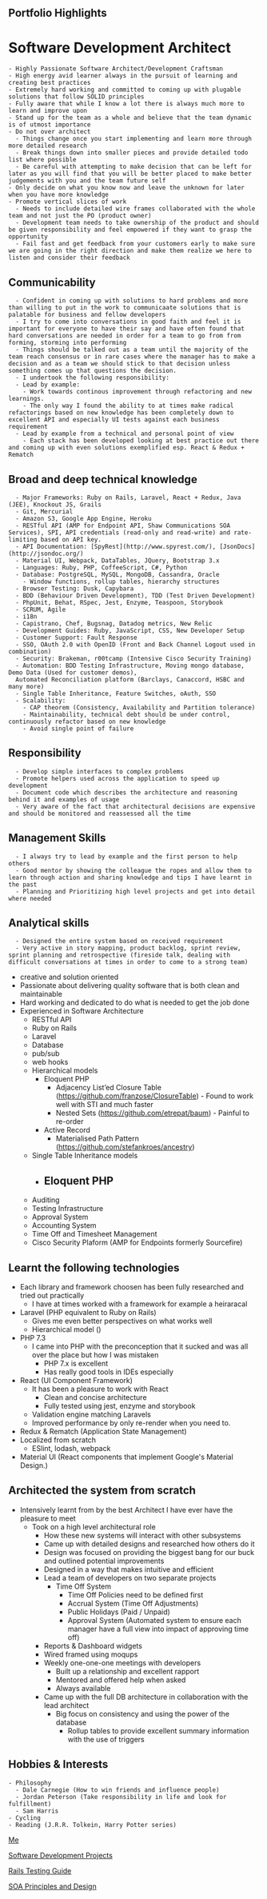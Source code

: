 ## Portfolio Highlights

# Software Development Architect
    - Highly Passionate Software Architect/Development Craftsman
    - High energy avid learner always in the pursuit of learning and creating best practices
    - Extremely hard working and committed to coming up with plugable solutions that follow SOLID principles
    - Fully aware that while I know a lot there is always much more to learn and improve upon
    - Stand up for the team as a whole and believe that the team dynamic is of utmost importance
    - Do not over architect
      - Things change once you start implementing and learn more through more detailed research
      - Break things down into smaller pieces and provide detailed todo list where possible
      - Be careful with attempting to make decision that can be left for later as you will find that you will be better placed to make better judgements with you and the team future self
    - Only decide on what you know now and leave the unknown for later when you have more knowledge
    - Promote vertical slices of work
      - Needs to include detailed wire frames collaborated with the whole team and not just the PO (product owner)
      - Development team needs to take ownership of the product and should be given responsibility and feel empowered if they want to grasp the opportunity
      - Fail fast and get feedback from your customers early to make sure we are going in the right direction and make them realize we here to listen and consider their feedback


## Communicability
      - Confident in coming up with solutions to hard problems and more than willing to put in the work to communicaate solutions that is palatable for business and fellow developers
      - I try to come into conversations in good faith and feel it is important for everyone to have their say and have often found that hard conversations are needed in order for a team to go from from forming, storming into performing
      - Things should be talked out as a team until the majority of the team reach consensus or in rare cases where the manager has to make a decision and as a team we should stick to that decision unless something comes up that questions the decision.
      - I undertook the following responsibility:
      - Lead by example:
        - Work towards continous improvement through refactoring and new learnings.
        - The only way I found the ability to at times make radical refactorings based on new knowledge has been completely down to excellent API and especially UI tests against each business requirement
      - Lead by example from a technical and personal point of view
        - Each stack has been developed looking at best practice out there and coming up with even solutions exemplified esp. React & Redux + Rematch


## Broad and deep technical knowledge
      - Major Frameworks: Ruby on Rails, Laravel, React + Redux, Java (JEE), Knockout JS, Grails
      - Git, Mercurial
      - Amazon S3, Google App Engine, Heroku
      - RESTful API (AMP for Endpoint API, Shaw Communications SOA Services), SPI, API credentials (read-only and read-write) and rate-limiting based on API key.
      - API Documentation: [SpyRest](http://www.spyrest.com/), [JsonDocs](http://jsondoc.org/)
      - Material UI, Webpack, DataTables, JQuery, Bootstrap 3.x
      - Languages: Ruby, PHP, CoffeeScript, C#, Python
      - Database: PostgreSQL, MySQL, MongoDB, Cassandra, Oracle
        - Window functions, rollup tables, hierarchy structures
      - Browser Testing: Dusk, Capybara
      - BDD (Behaviour Driven Development), TDD (Test Driven Development)
      - PhpUnit, Behat, RSpec, Jest, Enzyme, Teaspoon, Storybook
      - SCRUM, Agile
      - i18n
      - Capistrano, Chef, Bugsnag, Datadog metrics, New Relic
      - Development Guides: Ruby, JavaScript, CSS, New Developer Setup
      - Customer Support: Fault Response
      - SSO, OAuth 2.0 with OpenID (Front and Back Channel Logout used in combination)
      - Security: Brakeman, r00tcamp (Intensive Cisco Security Training)
      - Automation: BDD Testing Infrastructure, Moving mongo database, Demo Data (Used for customer demos),
      Automated Reconciliation platform (Barclays, Canaccord, HSBC and many more)
      - Single Table Inheritance, Feature Switches, oAuth, SSO
      - Scalability:
        - CAP theorem (Consistency, Availability and Partition tolerance)
        - Maintainability, technical debt should be under control, continuously refactor based on new knowledge
        - Avoid single point of failure


## Responsibility
      - Develop simple interfaces to complex problems
      - Promote helpers used across the application to speed up development
      - Document code which describes the architecture and reasoning behind it and examples of usage
      - Very aware of the fact that architectural decisions are expensive and should be monitored and reassessed all the time

## Management Skills
      - I always try to lead by example and the first person to help others
      - Good mentor by showing the colleague the ropes and allow them to learn through action and sharing knowledge and tips I have learnt in the past
      - Planning and Prioritizing high level projects and get into detail where needed

## Analytical skills
      - Designed the entire system based on received requirement
      - Very active in story mapping, product backlog, sprint review, sprint planning and retrospective (fireside talk, dealing with difficult conversations at times in order to come to a strong team)


- creative and solution oriented
- Passionate about delivering quality software that is both clean and maintainable
- Hard working and dedicated to do what is needed to get the job done
- Experienced in Software Architecture
  - RESTful API
  - Ruby on Rails
  - Laravel
  - Database
  - pub/sub
  - web hooks
  - Hierarchical models
    - Eloquent PHP
        - Adjacency List’ed Closure Table (https://github.com/franzose/ClosureTable) - Found to work well with STI and much faster
        - Nested Sets (https://github.com/etrepat/baum) - Painful to re-order
    - Active Record
        - Materialised Path Pattern (https://github.com/stefankroes/ancestry)
  - Single Table Inheritance models
    - Eloquent PHP
        -
  - Auditing
  - Testing Infrastructure
  - Approval System
  - Accounting System
  - Time Off and Timesheet Management
  - Cisco Security Plaform (AMP for Endpoints formerly Sourcefire)

## Learnt the following technologies
   - Each library and framework choosen has been fully researched and tried out practically
     - I have at times worked with a framework for example a heiraracal
   - Laravel (PHP equivalent to Ruby on Rails)
     - Gives me even better perspectives on what works well
     - Hierarchical model ()
   - PHP 7.3
     - I came into PHP with the preconception that it sucked and was all over the place but how I was mistaken
       - PHP 7.x is excellent
       - Has really good tools in IDEs especially
   - React (UI Component Framework)
     - It has been a pleasure to work with React
       - Clean and concise architecture
       - Fully tested using jest, enzyme and storybook
     - Validation engine matching Laravels
     - Improved performance by only re-render when you need to.
   - Redux & Rematch (Application State Management)
   - Localized from scratch
     - ESlint, lodash, webpack
   - Material UI (React components that implement Google's Material Design.)

## Architected the system from scratch
 - Intensively learnt from by the best Architect I have ever have the pleasure to meet
   - Took on a high level architectural role
     - How these new systems will interact with other subsystems
     - Came up with detailed designs and researched how others do it
     - Design was focused on providing the biggest bang for our buck and outlined potential improvements
     - Designed in a way that makes intuitive and efficient
     - Lead a team of developers on two separate projects
       - Time Off System
         - Time Off Policies need to be defined first
         - Accrual System (Time Off Adjustments)
         - Public Holidays (Paid / Unpaid)
         - Approval System (Automated system to ensure each manager have a full view into impact of approving time off)
     - Reports & Dashboard widgets
     - Wired framed using moqups
     - Weekly one-one-one meetings with developers
       - Built up a relationship and excellent rapport
       - Mentored and offered help when asked
       - Always available
      - Came up with the full DB architecture in collaboration with the lead architect
        - Big focus on consistency and using the power of the database
          - Rollup tables to provide excellent summary information with the use of triggers

## Hobbies & Interests
    - Philosophy
      - Dale Carnegie (How to win friends and influence people)
      - Jordan Peterson (Take responsibility in life and look for fulfillment)
      - Sam Harris
    - Cycling
    - Reading (J.R.R. Tolkein, Harry Potter series)

[Me](Architecture.md)

[Software Development Projects](Software_Development_Projects.pdf)

[Rails Testing Guide](Rails_Testing_Guide.pdf)

[SOA Principles and Design](SOA_Principles_and_Design.pdf)
